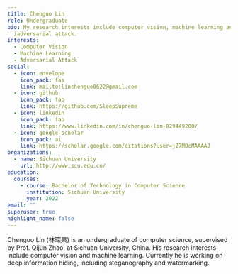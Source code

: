 ```yaml
---
title: Chenguo Lin
role: Undergraduate
bio: My research interests include computer vision, machine learning and
  iadversarial attack.
interests:
  - Computer Vision
  - Machine Learning
  - Adversarial Attack
social:
  - icon: envelope
    icon_pack: fas
    link: mailto:linchenguo0622@gmail.com
  - icon: github
    icon_pack: fab
    link: https://github.com/SleepSupreme
  - icon: linkedin
    icon_pack: fab
	link: https://www.linkedin.com/in/chenguo-lin-829449200/
  - icon: google-scholar
    icon_pack: ai
    link: https://scholar.google.com/citations?user=jZ7MDcMAAAAJ
organizations:
  - name: Sichuan University
    url: http://www.scu.edu.cn/
education:
  courses:
    - course: Bachelor of Technology in Computer Science
      institution: Sichuan University
      year: 2022
email: ""
superuser: true
highlight_name: false
---
```


Chenguo Lin (林琛果) is an undergraduate of computer science, supervised by Prof. Qijun Zhao, at Sichuan University, China. His research interests include computer vision and machine learning. Currently he is working on deep information hiding, including steganography and watermarking.
